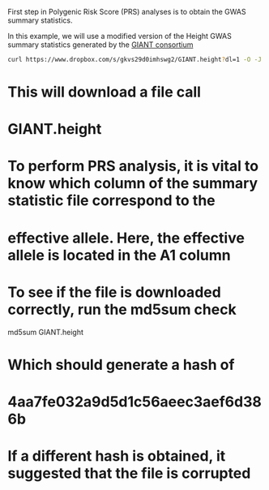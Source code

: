 First step in Polygenic Risk Score (PRS) analyses is to obtain the GWAS summary statistics. 

In this example, we will use a modified version of the Height GWAS summary statistics generated by the [GIANT consortium](https://portals.broadinstitute.org/collaboration/giant/index.php/GIANT_consortium_data_files#GWAS_Anthropometric_2014_Height)

``` bash
curl https://www.dropbox.com/s/gkvs29d0imhswg2/GIANT.height?dl=1 -O -J -L
```


# This will download a file call 
# GIANT.height
# To perform PRS analysis, it is vital to know which column of the summary statistic file correspond to the 
# effective allele. Here, the effective allele is located in the A1 column
#
#
# To see if the file is downloaded correctly, run the md5sum check 
md5sum GIANT.height
# Which should generate a hash of 
# 4aa7fe032a9d5d1c56aeec3aef6d386b
# If a different hash is obtained, it suggested that the file is corrupted
